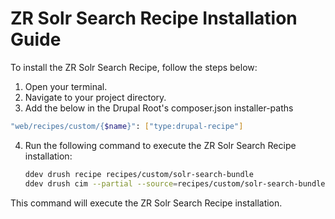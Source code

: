 # ZR Solr Search Recipe Installation Guide

To install the ZR Solr Search Recipe, follow the steps below:

1. Open your terminal.
2. Navigate to your project directory.
3. Add the below in the Drupal Root's composer.json installer-paths
```sh
"web/recipes/custom/{$name}": ["type:drupal-recipe"]
```
4. Run the following command to execute the ZR Solr Search Recipe installation:

    ```sh
    ddev drush recipe recipes/custom/solr-search-bundle
    ddev drush cim --partial --source=recipes/custom/solr-search-bundle/config -y

    ```

This command will execute the ZR Solr Search Recipe installation.
